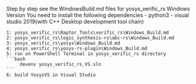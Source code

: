 
Step by step see the WindowsBuild.md files for yosys_verific_rs Windows Version
You need to install the following dependencies
	- python3
	- visual studio 2019(with C++ Desktop development tool chain)
	
	1: yosys_verific_rs\Raptor_Tools\verific_rs\Windows_Build.md
	2: yosys_verific_rs\logic_synthesis-rs\abc-rs\Windows_Build.md
	3: yosys_verific_rs\yosys\Windows_Build.md
	4: yosys_verific_rs\yosys-rs-plugin\Windows_Build.md 
	5: run on PowerShell Terminal in yosys_verific_rs directory   
	```bash
		 devenv yosys_verific_rs_VS.sln
	```
	6: build YosysVS in Visual Studio 
